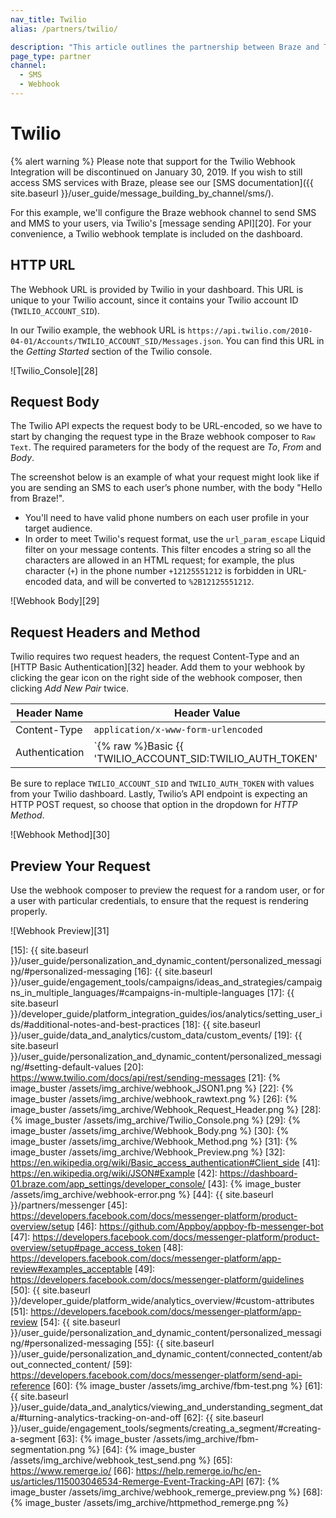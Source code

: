 ```yaml
---
nav_title: Twilio
alias: /partners/twilio/

description: "This article outlines the partnership between Braze and Twilio."
page_type: partner
channel: 
  - SMS
  - Webhook
---
```


# Twilio

{% alert warning %}
Please note that support for the Twilio Webhook Integration will be discontinued on January 30, 2019. If you wish to still access SMS services with Braze, please see our [SMS documentation]({{ site.baseurl }}/user_guide/message_building_by_channel/sms/). 

For this example, we'll configure the Braze webhook channel to send SMS and MMS to your users, via Twilio's [message sending API][20]. For your convenience, a Twilio webhook template is included on the dashboard.

## HTTP URL

The Webhook URL is provided by Twilio in your dashboard. This URL is unique to your Twilio account, since it contains your Twilio account ID (`TWILIO_ACCOUNT_SID`).

In our Twilio example, the webhook URL is `https://api.twilio.com/2010-04-01/Accounts/TWILIO_ACCOUNT_SID/Messages.json`. You can find this URL in the *Getting Started* section of the Twilio console.

![Twilio_Console][28]

## Request Body

The Twilio API expects the request body to be URL-encoded, so we have to start by changing the request type in the Braze webhook composer to `Raw Text`. The required parameters for the body of the request are *To*, *From* and *Body*.

The screenshot below is an example of what your request might look like if you are sending an SMS to each user’s phone number, with the body "Hello from Braze!".

- You'll need to have valid phone numbers on each user profile in your target audience.
- In order to meet Twilio's request format, use the `url_param_escape` Liquid filter on your message contents. This filter encodes a string so all the characters are allowed in an HTML request; for example, the plus character (`+`) in the phone number `+12125551212` is forbidden in URL-encoded data, and will be converted  to `%2B12125551212`.

![Webhook Body][29]

## Request Headers and Method

Twilio requires two request headers, the request Content-Type and an [HTTP Basic Authentication][32] header. Add them to your webhook by clicking the gear icon on the right side of the webhook composer, then clicking *Add New Pair* twice.

Header Name | Header Value
--- | ---
Content-Type | `application/x-www-form-urlencoded`
Authentication | `{% raw %}Basic {{ 'TWILIO_ACCOUNT_SID:TWILIO_AUTH_TOKEN' | base64_encode }}{% endraw %}`

Be sure to replace `TWILIO_ACCOUNT_SID` and `TWILIO_AUTH_TOKEN` with values from your Twilio dashboard. Lastly, Twilio’s API endpoint is expecting an HTTP POST request, so choose that option in the dropdown for *HTTP Method*.

![Webhook Method][30]

## Preview Your Request

Use the webhook composer to preview the request for a random user, or for a user with particular credentials, to ensure that the request is rendering properly.

![Webhook Preview][31]

[14]: https://sendgrid.com/blog/whats-webhook
[15]: {{ site.baseurl }}/user_guide/personalization_and_dynamic_content/personalized_messaging/#personalized-messaging
[16]: {{ site.baseurl }}/user_guide/engagement_tools/campaigns/ideas_and_strategies/campaigns_in_multiple_languages/#campaigns-in-multiple-languages
[17]: {{ site.baseurl }}/developer_guide/platform_integration_guides/ios/analytics/setting_user_ids/#additional-notes-and-best-practices
[18]: {{ site.baseurl }}/user_guide/data_and_analytics/custom_data/custom_events/
[19]: {{ site.baseurl }}/user_guide/personalization_and_dynamic_content/personalized_messaging/#setting-default-values
[20]: https://www.twilio.com/docs/api/rest/sending-messages
[21]: {% image_buster /assets/img_archive/webhook_JSON1.png %}
[22]: {% image_buster /assets/img_archive/webhook_rawtext.png %}
[26]: {% image_buster /assets/img_archive/Webhook_Request_Header.png %}
[28]: {% image_buster /assets/img_archive/Twilio_Console.png %}
[29]: {% image_buster /assets/img_archive/Webhook_Body.png %}
[30]: {% image_buster /assets/img_archive/Webhook_Method.png %}
[31]: {% image_buster /assets/img_archive/Webhook_Preview.png %}
[32]: https://en.wikipedia.org/wiki/Basic_access_authentication#Client_side
[41]: https://en.wikipedia.org/wiki/JSON#Example
[42]: https://dashboard-01.braze.com/app_settings/developer_console/
[43]: {% image_buster /assets/img_archive/webhook-error.png %}
[44]: {{ site.baseurl }}/partners/messenger
[45]: https://developers.facebook.com/docs/messenger-platform/product-overview/setup
[46]: https://github.com/Appboy/appboy-fb-messenger-bot
[47]: https://developers.facebook.com/docs/messenger-platform/product-overview/setup#page_access_token
[48]: https://developers.facebook.com/docs/messenger-platform/app-review#examples_acceptable
[49]: https://developers.facebook.com/docs/messenger-platform/guidelines
[50]: {{ site.baseurl }}/developer_guide/platform_wide/analytics_overview/#custom-attributes
[51]: https://developers.facebook.com/docs/messenger-platform/app-review
[54]: {{ site.baseurl }}/user_guide/personalization_and_dynamic_content/personalized_messaging/#personalized-messaging
[55]: {{ site.baseurl }}/user_guide/personalization_and_dynamic_content/connected_content/about_connected_content/
[59]: https://developers.facebook.com/docs/messenger-platform/send-api-reference
[60]: {% image_buster /assets/img_archive/fbm-test.png %}
[61]: {{ site.baseurl }}/user_guide/data_and_analytics/viewing_and_understanding_segment_data/#turning-analytics-tracking-on-and-off
[62]: {{ site.baseurl }}/user_guide/engagement_tools/segments/creating_a_segment/#creating-a-segment
[63]: {% image_buster /assets/img_archive/fbm-segmentation.png %}
[64]: {% image_buster /assets/img_archive/webhook_test_send.png %}
[65]: https://www.remerge.io/
[66]: https://help.remerge.io/hc/en-us/articles/115003046534-Remerge-Event-Tracking-API
[67]: {% image_buster /assets/img_archive/webhook_remerge_preview.png %}
[68]: {% image_buster /assets/img_archive/httpmethod_remerge.png %}
